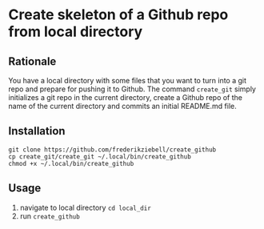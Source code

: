 # Create skeleton of a Github repo from local directory

## Rationale
You have a local directory with some files that you want to turn into a git repo and prepare for pushing it to Github. The command `create_git` simply initializes a git repo in the current directory, create a Github repo of the name of the current directory and commits an initial README.md file.

## Installation
```
git clone https://github.com/frederikziebell/create_github
cp create_git/create_git ~/.local/bin/create_github
chmod +x ~/.local/bin/create_github
```

## Usage
1. navigate to local directory
    `cd local_dir`
2. run
    `create_github`
